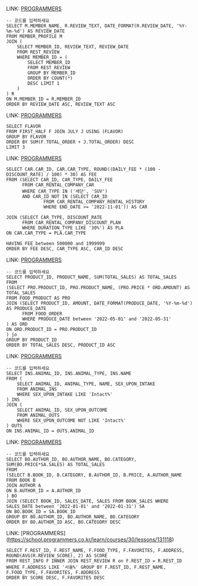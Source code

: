 LINK: [PROGRAMMERS](https://school.programmers.co.kr/learn/courses/30/lessons/131124)
```
-- 코드를 입력하세요
SELECT M.MEMBER_NAME, R.REVIEW_TEXT, DATE_FORMAT(R.REVIEW_DATE, '%Y-%m-%d') AS REVIEW_DATE
FROM MEMBER_PROFILE M 
JOIN (
    SELECT MEMBER_ID, REVIEW_TEXT, REVIEW_DATE 
    FROM REST_REVIEW
    WHERE MEMBER_ID = (
        SELECT MEMBER_ID 
        FROM REST_REVIEW 
        GROUP BY MEMBER_ID 
        ORDER BY COUNT(*) 
        DESC LIMIT 1
    )
) R 
ON M.MEMBER_ID = R.MEMBER_ID
ORDER BY REVIEW_DATE ASC, REVIEW_TEXT ASC
```

LINK: [PROGRAMMERS](https://school.programmers.co.kr/learn/courses/30/lessons/133027)
```
SELECT FLAVOR
FROM FIRST_HALF F JOIN JULY J USING (FLAVOR)
GROUP BY FLAVOR
ORDER BY SUM(F.TOTAL_ORDER + J.TOTAL_ORDER) DESC 
LIMIT 3
```

LINK: [PROGRAMMERS](https://school.programmers.co.kr/learn/courses/30/lessons/157339)
```
SELECT CAR.CAR_ID, CAR.CAR_TYPE, ROUND((DAILY_FEE * (100 - DISCOUNT_RATE) / 100) * 30) AS FEE 
FROM (SELECT CAR_ID, CAR_TYPE, DAILY_FEE
      FROM CAR_RENTAL_COMPANY_CAR 
      WHERE CAR_TYPE IN ('세단', 'SUV') 
      AND CAR_ID NOT IN (SELECT CAR_ID 
              FROM CAR_RENTAL_COMPANY_RENTAL_HISTORY
              WHERE END_DATE >= '2022-11-01')) AS CAR
              
JOIN (SELECT CAR_TYPE, DISCOUNT_RATE
      FROM CAR_RENTAL_COMPANY_DISCOUNT_PLAN
      WHERE DURATION_TYPE LIKE '30%') AS PLA
ON CAR.CAR_TYPE = PLA.CAR_TYPE

HAVING FEE between 500000 and 1999999
ORDER BY FEE DESC, CAR_TYPE ASC, CAR_ID DESC
```

LINK: [PROGRAMMERS](https://school.programmers.co.kr/learn/courses/30/lessons/131117)
```
-- 코드를 입력하세요
SELECT PRODUCT_ID, PRODUCT_NAME, SUM(TOTAL_SALES) AS TOTAL_SALES
FROM
(SELECT PRO.PRODUCT_ID, PRO.PRODUCT_NAME, (PRO.PRICE * ORD.AMOUNT) AS TOTAL_SALES
FROM FOOD_PRODUCT AS PRO
JOIN (SELECT PRODUCT_ID, AMOUNT, DATE_FORMAT(PRODUCE_DATE, '%Y-%m-%d') AS PRODUCE_DATE
      FROM FOOD_ORDER
      WHERE PRODUCE_DATE between '2022-05-01' and '2022-05-31'
) AS ORD
ON ORD.PRODUCT_ID = PRO.PRODUCT_ID
) jo
GROUP BY PRODUCT_ID
ORDER BY TOTAL_SALES DESC, PRODUCT_ID ASC
```

LINK: [PROGRAMMERS](https://school.programmers.co.kr/learn/courses/30/lessons/59045)
```
-- 코드를 입력하세요
SELECT INS.ANIMAL_ID, INS.ANIMAL_TYPE, INS.NAME
FROM (
    SELECT ANIMAL_ID, ANIMAL_TYPE, NAME, SEX_UPON_INTAKE
    FROM ANIMAL_INS
    WHERE SEX_UPON_INTAKE LIKE 'Intact%'
) INS
JOIN (
    SELECT ANIMAL_ID, SEX_UPON_OUTCOME
    FROM ANIMAL_OUTS
    WHERE SEX_UPON_OUTCOME NOT LIKE 'Intact%'
) OUTS
ON INS.ANIMAL_ID = OUTS.ANIMAL_ID
```

LINK: [PROGRAMMERS](https://school.programmers.co.kr/learn/courses/30/lessons/144856)
```
-- 코드를 입력하세요
SELECT BO.AUTHOR_ID, BO.AUTHOR_NAME, BO.CATEGORY, SUM(BO.PRICE*SA.SALES) AS TOTAL_SALES
FROM
(SELECT B.BOOK_ID, B.CATEGORY, B.AUTHOR_ID, B.PRICE, A.AUTHOR_NAME
FROM BOOK B
JOIN AUTHOR A
ON B.AUTHOR_ID = A.AUTHOR_ID
) BO
JOIN (SELECT BOOK_ID, SALES_DATE, SALES FROM BOOK_SALES WHERE SALES_DATE between '2022-01-01' and '2022-01-31') SA
ON BO.BOOK_ID = SA.BOOK_ID
GROUP BY BO.AUTHOR_ID, BO.AUTHOR_NAME, BO.CATEGORY
ORDER BY BO.AUTHOR_ID ASC, BO.CATEGORY DESC
```

LINK: [PROGRAMMERS] (https://school.programmers.co.kr/learn/courses/30/lessons/131118)
```
SELECT F.REST_ID, F.REST_NAME, F.FOOD_TYPE, F.FAVORITES, F.ADDRESS, ROUND(AVG(R.REVIEW_SCORE), 2) AS SCORE
FROM REST_INFO F INNER JOIN REST_REVIEW R on F.REST_ID = R.REST_ID
WHERE F.ADDRESS LIKE '서울%' GROUP BY F.REST_ID, F.REST_NAME, F.FOOD_TYPE, F.FAVORITES, F.ADDRESS
ORDER BY SCORE DESC, F.FAVORITES DESC
```
